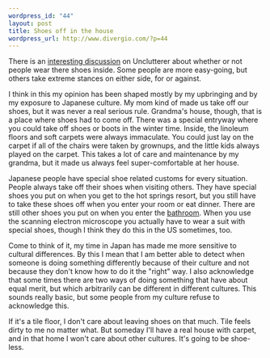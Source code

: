 ```yaml
--- 
wordpress_id: "44"
layout: post
title: Shoes off in the house
wordpress_url: http://www.divergio.com/?p=44
---
```

There is an <a href="http://unclutterer.com/2007/10/13/no-shoes-less-cleaning/">interesting discussion</a> on Unclutterer about whether or not people wear there shoes inside. Some people are more easy-going, but others take extreme stances on either side, for or against.

I think in this my opinion has been shaped mostly by my upbringing and by my exposure to Japanese culture. My mom kind of made us take off our shoes, but it was never a real serious rule. Grandma's house, though, that is a place where shoes had to come off.  There was a special entryway where you could take off shoes or boots in the winter time.  Inside, the linoleum floors and soft carpets were always immaculate. You could just lay on the carpet if all of the chairs were taken by grownups, and the little kids always played on the carpet. This takes a lot of care and maintenance by my grandma, but it made us always feel super-comfortable at her house.

Japanese people have special shoe related customs for every situation. People always take off their shoes when visiting others. They have special shoes you put on when you get to the hot springs resort, but you still have to take these shoes off when you enter your room or eat dinner. There are still other shoes you put on when you enter the <a href="http://farm1.static.flickr.com/45/181590265_69f2cd2d83.jpg">bathroom</a>. When you use the scanning electron microscope you actually have to wear a suit with special shoes, though I think they do this in the US sometimes, too.

Come to think of it, my time in Japan has made me more sensitive to cultural differences. By this I mean that I am better able to detect when someone is doing something differently because of their culture and not because they don't know how to do it the "right" way. I also acknowledge that some times there are two ways of doing something that have about equal merit, but which arbitrarily can be different in different cultures. This sounds really basic, but some people from my culture refuse to acknowledge this.

If it's a tile floor, I don't care about leaving shoes on that much. Tile feels dirty to me no matter what. But someday I'll have a real house with carpet, and in that home I won't care about other cultures. It's going to be shoe-less.
